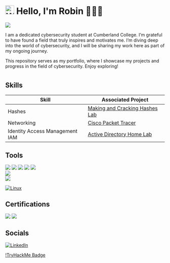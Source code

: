 <h1> <a href="#"><img src="https://media.giphy.com/media/hvRJCLFzcasrR4ia7z/giphy.gif" alt="Waving hand" width="28"></a>
Hello, I'm Robin</a> 👨🏻‍💻
</h1>
  
<a href="https://www.linkedin.com/in/robin-boucher-6a0327267/"><img src="https://img.shields.io/badge/-LinkedIn-0072b1?&style=for-the-badge&logo=linkedin&logoColor=white" /></a>



I am a dedicated cybersecurity student at Cumberland College. I’m grateful to have found a field that truly inspires and motivates me. I’m diving deep into the world of cybersecurity, and I will be sharing my work here as part of my ongoing journey.

This repository serves as my portfolio, where I showcase my projects and progress in the field of cybersecurity. Enjoy exploring!

<h1>

## Skills

| Skill                                         | Associated Project         |
|-----------------------------------------------|----------------------------|
| Hashes                                        | <a href="https://github.com/RobinBoucherSec/Hashcat-Intro">Making and Cracking Hashes Lab</a>|
| Networking                                    | <a href="https://github.com/RobinBoucherSec/Cisco-Packet-Tracer-Basic-Network/blob/main/README.md">Cisco Packet Tracer</a>|
| Identity Access Management IAM                | <a href="https://github.com/RobinBoucherSec/Active-Directory-Home-Lab">Active Directory Home Lab

## Tools

<div>
  <img src="https://img.shields.io/badge/-Cisco_Packet_Tracer-1679A7?&style=for-the-badge&logo=Cisco&logoColor=white" />
    <img src="https://img.shields.io/badge/-Wireshark-1679A7?&style=for-the-badge&logo=Wireshark&logoColor=white" />
  <img src="https://img.shields.io/badge/-Nmap-000000?&style=for-the-badge&logo=Nmap&logoColor=white" />
  <img src="https://img.shields.io/badge/-Hashcat-FF5733?&style=for-the-badge&logo=Hashcat&logoColor=white" />
  <img src="https://img.shields.io/badge/-John_the_Ripper-000000?&style=for-the-badge&logo=OpenWallProject&logoColor=white" />
</div>



<div>
    <img src="https://img.shields.io/badge/-Splunk-000000?&style=for-the-badge&logo=Splunk&logoColor=white" />
</div>


<div>
  <img src="https://img.shields.io/badge/-Active_Directory-1679A7?&style=for-the-badge&logo=windows&logoColor=white" />
</div>


[![Linux](https://img.shields.io/badge/-Linux-FCC624?style=for-the-badge&logo=linux&logoColor=black)](https://www.kernel.org/)

## Certifications

<div>
<img src="https://img.shields.io/badge/-Security%2B-FF0000?&style=for-the-badge&logo=CompTIA&logoColor=white" />
<img src="https://img.shields.io/badge/-Google_Cybersecurity_Certificate-1679A7?style=for-the-badge&logo=google&logoColor=white" />

</div>

## Socials

[![LinkedIn](https://img.shields.io/badge/-LinkedIn-blue?style=for-the-badge&logo=linkedin&logoColor=white)](https://www.linkedin.com/in/robin-boucher-6a0327267/)

[!TryHackMe Badge](https://tryhackme.com/api/v2/badges/public-profile?userPublicId=3550490)


